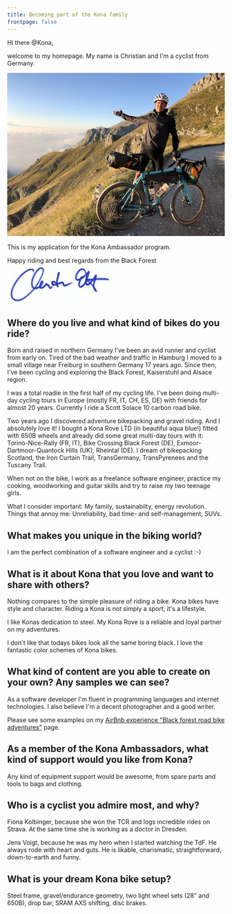 ```yaml
---
title: Becoming part of the Kona family
frontpage: false
---
```


Hi there @Kona,

welcome to my homepage. My name is Christian and I'm a cyclist from Germany.

![Picture](/assets/images/tnr.jpg)

This is my application for the Kona Ambassador program.

Happy riding and best regards from the Black Forest
![Picture](/assets/images/unterschrift.jpg)

## <i class="fa fa-globe" aria-hidden="true"></i> Where do you live and what kind of bikes do you ride?

Born and raised in northern Germany I’ve been an avid runner and cyclist from early on. Tired of the bad weather and traffic in Hamburg I moved to a small village near Freiburg in southern Germany 17 years ago. Since then, I've been cycling and exploring the Black Forest, Kaiserstuhl and Alsace region.

I was a total roadie in the first half of my cycling life. I’ve been doing multi-day cycling tours in Europe (mostly FR, IT, CH, ES, DE) with friends for almost 20 years. Currently I ride a Scott Solace 10 carbon road bike.

Two years ago I discovered adventure bikepacking and gravel riding. And I absolutely love it!
I bought a Kona Rove LTD (in beautiful aqua blue!) fitted with 650B wheels and already did some great multi-day tours with it: Torino-Nice-Rally (FR, IT), Bike Crossing Black Forest (DE), Exmoor-Dartmoor-Quantock Hills (UK), Rheintal (DE). I dream of bikepacking Scotland, the Iron Curtain Trail, TransGermany, TransPyrenees and the Tuscany Trail.

When not on the bike, I work as a freelance software engineer, practice my cooking, woodworking and guitar skills and try to raise my two teenage girls. 

What I consider important: My family, sustainabilty, energy revolution. Things that annoy me: Unreliability, bad time- and self-management, SUVs.

## <i class="fa fa-exclamation-circle" aria-hidden="true"></i> What makes you unique in the biking world?

I am the perfect combination of a software engineer and a cyclist :-)

## <i class="fa fa-heart" aria-hidden="true"></i> What is it about Kona that you love and want to share with others?

Nothing compares to the simple pleasure of riding a bike. Kona bikes have style and character. Riding a Kona is not simply a sport, it's a lifestyle.

I like Konas dedication to steel. My Kona Rove is a reliable and loyal partner on my adventures.

I don't like that todays bikes look all the same boring black. I love the fantastic color schemes of Kona bikes.

## <i class="fa fa-plus-circle" aria-hidden="true"></i> What kind of content are you able to create on your own? Any samples we can see?

As a software developer I'm fluent in programming languages and internet technologies. I also believe I'm a decent photographer and a good writer. 

Please see some examples on my [AirBnb experience "Black forest road bike adventures"](https://www.airbnb.de/experiences/308994) page.

## <i class="fa fa-medkit" aria-hidden="true"></i> As a member of the Kona Ambassadors, what kind of support would you like from Kona?

Any kind of equipment support would be awesome, from spare parts and tools to bags and clothing. 
    
## <i class="fa fa-bicycle" aria-hidden="true"></i> Who is a cyclist you admire most, and why?

Fiona Kolbinger, because she won the TCR and logs incredible rides on Strava. At the same time she is working as a doctor in Dresden. 

Jens Voigt, because he was my hero when I started watching the TdF. He always rode with heart and guts. He is likable, charismatic, straightforward, down-to-earth and funny.

## <i class="fa fa-cloud" aria-hidden="true"></i> What is your dream Kona bike setup?

Steel frame, gravel/endurance geometry, two light wheel sets (28" and 650B), drop bar, SRAM AXS shifting, disc brakes.
